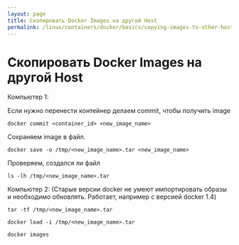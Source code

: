 ```yaml
---
layout: page
title: Скопировать Docker Images на другой Host
permalink: /linux/containers/docker/basics/copying-images-to-other-hosts/
---
```


# Скопировать Docker Images на другой Host


Компьютер 1:

Если нужно перенести контейнер делаем commit, чтобы получить image

    docker commit <container_id> <new_image_name>

Сохраняем image в файл.

    docker save -o /tmp/<new_image_name>.tar <new_image_name>

Проверяем, создался ли файл

    ls -lh /tmp/<new_image_name>.tar


Компьютер 2:
(Старые версии docker не умеют импортировать образы и необходимо обновлять. Работает, например с версией docker 1.4)

    tar -tf /tmp/<new_image_name>.tar

    docker load -i /tmp/<new_image_name>.tar

    docker images
